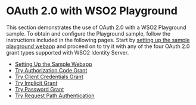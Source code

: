 # OAuth 2.0 with WSO2 Playground

This section demonstrates the use of OAuth 2.0 with a WSO2 Playground
sample. To obtain and configure the Playground sample, follow the
instructions included in the following pages. Start by [setting up the
sample playground webapp](Setting_Up_the_Sample_Webapp) and proceed on
to try it with any of the four OAuth 2.0 grant types supported with WSO2
Identity Server.

-   [Setting Up the Sample Webapp](Setting_Up_the_Sample_Webapp)
-   [Try Authorization Code Grant](../../using-wso2-identity-server/try-authorization-code-grant)
-   [Try Client Credentials Grant](../../using-wso2-identity-server/try-client-credentials-grant)
-   [Try Implicit Grant](../../using-wso2-identity-server/try-implicit-grant)
-   [Try Password Grant](../../using-wso2-identity-server/try-password-grant)
-   [Try Request Path Authentication](Try_Request_Path_Authentication)
